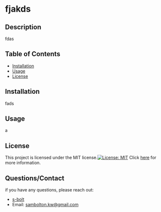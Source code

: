 
  # fjakds

  ## Description 

  fdas

  ## Table of Contents

  - [Installation](#installation)
  - [Usage](#usage)
  - [License](#license)

  ## Installation

   fads

  ## Usage

   a

   ## License 

  This project is licensed under the MIT license.[![License: MIT](https://img.shields.io/badge/License-MIT-yellow.svg)](https://opensource.org/licenses/MIT) Click [here](https://opensource.org/licenses/MIT) for more information.

   ## Questions/Contact

   if you have any questions, please reach out:
 
 - [s-bolt](https://github.com/s-bolt)
 - Email: sambolton.kw@gmail.com

